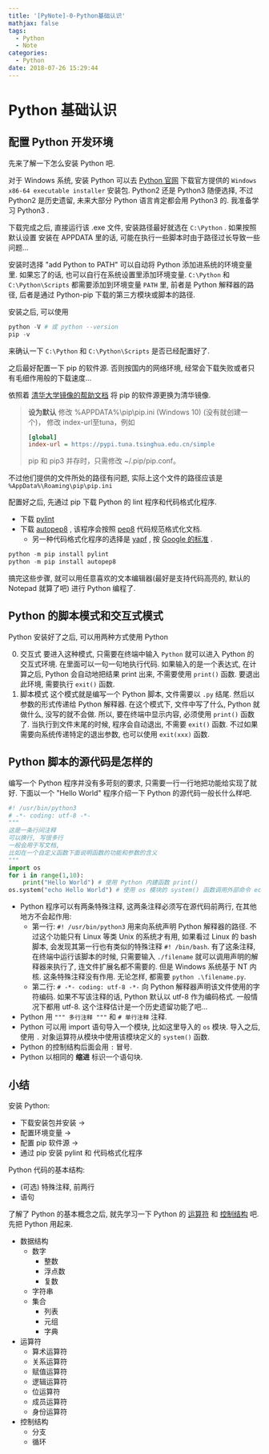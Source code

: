 ```yaml
---
title: '[PyNote]-0-Python基础认识'
mathjax: false
tags:
  - Python
  - Note
categories:
  - Python
date: 2018-07-26 15:29:44
---
```


# Python 基础认识

## 配置 Python 开发环境

先来了解一下怎么安装 Python 吧.

对于 Windows 系统, 安装 Python 可以去 [Python 官网](http://www.python.org/) 下载官方提供的 `Windows x86-64 executable installer` 安装包. Python2 还是 Python3 随便选择, 不过 Python2 是历史遗留, 未来大部分 Python 语言肯定都会用 Python3 的. 我准备学习 Python3 .

下载完成之后, 直接运行该 .exe 文件, 安装路径最好就选在 `C:\Python` . 如果按照默认设置 安装在 APPDATA 里的话, 可能在执行一些脚本时由于路径过长导致一些问题...

安装时选择 "add Python to PATH" 可以自动将 Python 添加进系统的环境变量里. 如果忘了的话, 也可以自行在系统设置里添加环境变量. `C:\Python` 和 `C:\Python\Scripts` 都需要添加到环境变量 `PATH` 里, 前者是 Python 解释器的路径, 后者是通过 Python-pip 下载的第三方模块或脚本的路径.

安装之后, 可以使用

```powershell
python -V # 或 python --version
pip -v
```

来确认一下 `C:\Python` 和 `C:\Python\Scripts` 是否已经配置好了.

之后最好配置一下 pip 的软件源. 否则按国内的网络环境, 经常会下载失败或者只有毛细作用般的下载速度...

依照着 [清华大学镜像的帮助文档](https://mirrors.tuna.tsinghua.edu.cn/help/pypi/) 将 pip 的软件源更换为清华镜像. 

> **设为默认**
> 修改 %APPDATA%\\pip\\pip.ini (Windows 10) (没有就创建一个)， 修改 index-url至tuna，例如
> ```ini
> [global]
> index-url = https://pypi.tuna.tsinghua.edu.cn/simple
> ```
> pip 和 pip3 并存时，只需修改 ~/.pip/pip.conf。

不过他们提供的文件所处的路径有问题, 实际上这个文件的路径应该是 `%AppData%\Roaming\pip\pip.ini` 

配置好之后, 先通过 pip 下载 Python 的 lint 程序和代码格式化程序.

- 下载 [pylint](https://www.pylint.org/#install)
- 下载 [autopep8](https://github.com/hhatto/autopep8) , 该程序会按照 [pep8](https://lizhe2004.gitbooks.io/code-style-guideline-cn/content/python/python-pep8.html) 代码规范格式化文档.
  - 另一种代码格式化程序的选择是 [yapf](https://github.com/google/yapf) , 按 [Google 的标准](http://zh-google-styleguide.readthedocs.io/en/latest/google-python-styleguide/python_style_rules/) .

```powershell
python -m pip install pylint
python -m pip install autopep8
```

搞完这些步骤, 就可以用任意喜欢的文本编辑器(最好是支持代码高亮的, 默认的 Notepad 就算了吧) 进行 Python 编程了.

## Python 的脚本模式和交互式模式

Python 安装好了之后, 可以用两种方式使用 Python

0. 交互式
  要进入这种模式, 只需要在终端中输入 `Python` 就可以进入 Python 的交互式环境. 在里面可以一句一句地执行代码. 如果输入的是一个表达式, 在计算之后, Python 会自动地把结果 print 出来, 不需要使用 `print()` 函数. 要退出此环境, 需要执行 `exit()` 函数.
0. 脚本模式
  这个模式就是编写一个 Python 脚本, 文件需要以 `.py` 结尾. 然后以参数的形式传递给 Python 解释器. 在这个模式下, 文件中写了什么, Python 就做什么, 没写的就不会做. 所以, 要在终端中显示内容, 必须使用 `print()` 函数了. 当执行到文件末尾的时候, 程序会自动退出, 不需要 `exit()` 函数. 不过如果需要向系统传递特定的退出参数, 也可以使用 `exit(xxx)` 函数.

## Python 脚本的源代码是怎样的

编写一个 Python 程序并没有多苛刻的要求, 只需要一行一行地把功能给实现了就好.
下面以一个 "Hello World" 程序介绍一下 Python 的源代码一般长什么样吧.

```py
#! /usr/bin/python3
# -*- coding: utf-8 -*-
"""
这是一条行间注释
可以换行, 写很多行
一般会用于写文档, 
比如在一个自定义函数下面说明函数的功能和参数的含义
"""
import os
for i in range(1,10):
    print("Hello World") # 使用 Python 内建函数 print()
os.system("echo Hello World") # 使用 os 模块的 system() 函数调用外部命令 echo Hello World.
```
- Python 程序可以有两条特殊注释, 这两条注释必须写在源代码前两行, 在其他地方不会起作用:
  - 第一行: `#! /usr/bin/python3` 用来向系统声明 Python 解释器的路径. 不过这个功能只有 Linux 等类 Unix 的系统才有用, 如果看过 Linux 的 bash 脚本, 会发现其第一行也有类似的特殊注释 `#! /bin/bash`. 有了这条注释, 在终端中运行该脚本的时候, 只需要输入 `./filename` 就可以调用声明的解释器来执行了, 连文件扩展名都不需要的. 但是 Windows 系统基于 NT 内核. 这条特殊注释没有作用. 无论怎样, 都需要 `python .\filename.py`.
  - 第二行: `# -*- coding: utf-8 -*-` 向 Python 解释器声明该文件使用的字符编码. 如果不写该注释的话, Python 默认以 utf-8 作为编码格式. 一般情况下都用 utf-8. 这个注释估计是一个历史遗留功能了吧...
- Python 用 `""" 多行注释 """` 和 `# 单行注释` 注释.
- Python 可以用 import 语句导入一个模块, 比如这里导入的 `os` 模块. 导入之后, 使用 `.` 对象运算符从模块中使用该模块定义的 `system()` 函数.
- Python 的控制结构后面会用 `:` 冒号.
- Python 以相同的 **缩进** 标识一个语句块.

## 小结

安装 Python:

- 下载安装包并安装  ->
- 配置环境变量      ->
- 配置 pip 软件源   ->
- 通过 pip 安装 pylint 和 代码格式化程序

Python 代码的基本结构:

- (可选) 特殊注释, 前两行
- 语句

了解了 Python 的基本概念之后, 就先学习一下 Python 的 [运算符](/2018/07/pynote-python运算符/) 和 [控制结构](/2018/07/pynote-python控制结构) 吧. 先把 Python 用起来.

- 数据结构
  - 数字
    - 整数
    - 浮点数
    - 复数
  - 字符串
  - 集合
    - 列表
    - 元组
    - 字典
- 运算符
  - 算术运算符
  - 关系运算符
  - 赋值运算符
  - 逻辑运算符
  - 位运算符
  - 成员运算符
  - 身份运算符
- 控制结构
  - 分支
  - 循环
